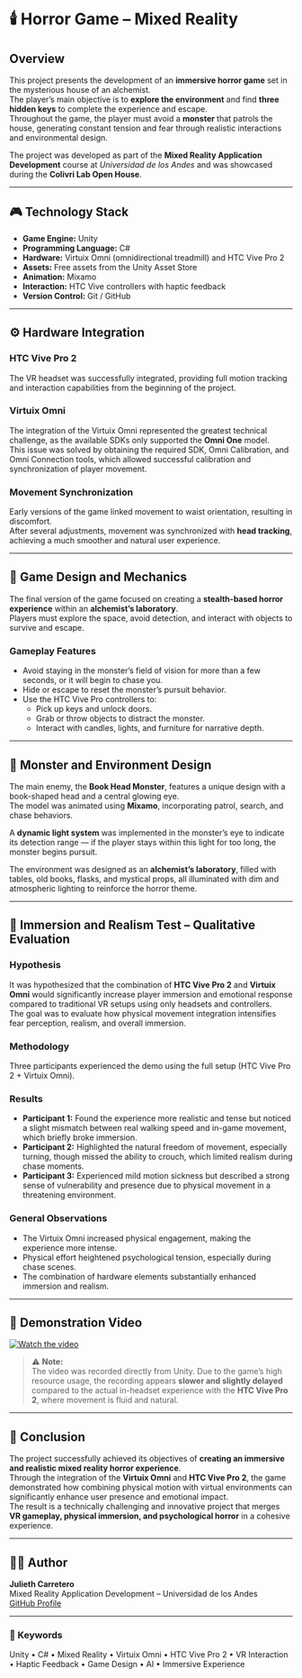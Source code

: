 # 🕯️ Horror Game – Mixed Reality

## Overview
This project presents the development of an **immersive horror game** set in the mysterious house of an alchemist.  
The player’s main objective is to **explore the environment** and find **three hidden keys** to complete the experience and escape.  
Throughout the game, the player must avoid a **monster** that patrols the house, generating constant tension and fear through realistic interactions and environmental design.

The project was developed as part of the **Mixed Reality Application Development** course at *Universidad de los Andes* and was showcased during the **Colivri Lab Open House**.

---

## 🎮 Technology Stack

- **Game Engine:** Unity  
- **Programming Language:** C#  
- **Hardware:** Virtuix Omni (omnidirectional treadmill) and HTC Vive Pro 2  
- **Assets:** Free assets from the Unity Asset Store  
- **Animation:** Mixamo  
- **Interaction:** HTC Vive controllers with haptic feedback  
- **Version Control:** Git / GitHub  

---

## ⚙️ Hardware Integration

### HTC Vive Pro 2
The VR headset was successfully integrated, providing full motion tracking and interaction capabilities from the beginning of the project.

### Virtuix Omni
The integration of the Virtuix Omni represented the greatest technical challenge, as the available SDKs only supported the **Omni One** model.  
This issue was solved by obtaining the required SDK, Omni Calibration, and Omni Connection tools, which allowed successful calibration and synchronization of player movement.

### Movement Synchronization
Early versions of the game linked movement to waist orientation, resulting in discomfort.  
After several adjustments, movement was synchronized with **head tracking**, achieving a much smoother and natural user experience.

---

## 🧩 Game Design and Mechanics

The final version of the game focused on creating a **stealth-based horror experience** within an **alchemist’s laboratory**.  
Players must explore the space, avoid detection, and interact with objects to survive and escape.

### Gameplay Features
- Avoid staying in the monster’s field of vision for more than a few seconds, or it will begin to chase you.  
- Hide or escape to reset the monster’s pursuit behavior.  
- Use the HTC Vive Pro controllers to:
  - Pick up keys and unlock doors.  
  - Grab or throw objects to distract the monster.  
  - Interact with candles, lights, and furniture for narrative depth.  

---

## 👾 Monster and Environment Design

The main enemy, the **Book Head Monster**, features a unique design with a book-shaped head and a central glowing eye.  
The model was animated using **Mixamo**, incorporating patrol, search, and chase behaviors.

A **dynamic light system** was implemented in the monster’s eye to indicate its detection range — if the player stays within this light for too long, the monster begins pursuit.

The environment was designed as an **alchemist’s laboratory**, filled with tables, old books, flasks, and mystical props, all illuminated with dim and atmospheric lighting to reinforce the horror theme.

---

## 🧠 Immersion and Realism Test – Qualitative Evaluation

### Hypothesis
It was hypothesized that the combination of **HTC Vive Pro 2** and **Virtuix Omni** would significantly increase player immersion and emotional response compared to traditional VR setups using only headsets and controllers.  
The goal was to evaluate how physical movement integration intensifies fear perception, realism, and overall immersion.

### Methodology
Three participants experienced the demo using the full setup (HTC Vive Pro 2 + Virtuix Omni).

### Results

- **Participant 1:** Found the experience more realistic and tense but noticed a slight mismatch between real walking speed and in-game movement, which briefly broke immersion.  
- **Participant 2:** Highlighted the natural freedom of movement, especially turning, though missed the ability to crouch, which limited realism during chase moments.  
- **Participant 3:** Experienced mild motion sickness but described a strong sense of vulnerability and presence due to physical movement in a threatening environment.

### General Observations
- The Virtuix Omni increased physical engagement, making the experience more intense.  
- Physical effort heightened psychological tension, especially during chase scenes.  
- The combination of hardware elements substantially enhanced immersion and realism.

---

## 🎥 Demonstration Video

[![Watch the video](https://img.youtube.com/vi/cmCVP-zcK-I/maxresdefault.jpg)](https://youtu.be/cmCVP-zcK-I)

> ⚠️ **Note:**  
> The video was recorded directly from Unity. Due to the game’s high resource usage, the recording appears **slower and slightly delayed** compared to the actual in-headset experience with the **HTC Vive Pro 2**, where movement is fluid and natural.

---

## 🏁 Conclusion
The project successfully achieved its objectives of **creating an immersive and realistic mixed reality horror experience**.  
Through the integration of the **Virtuix Omni** and **HTC Vive Pro 2**, the game demonstrated how combining physical motion with virtual environments can significantly enhance user presence and emotional impact.  
The result is a technically challenging and innovative project that merges **VR gameplay, physical immersion, and psychological horror** in a cohesive experience.

---

## 👩‍💻 Author
**Julieth Carretero**  
Mixed Reality Application Development – Universidad de los Andes  
[GitHub Profile](https://github.com/)

---

### 🧠 Keywords
Unity • C# • Mixed Reality • Virtuix Omni • HTC Vive Pro 2 • VR Interaction • Haptic Feedback • Game Design • AI • Immersive Experience
